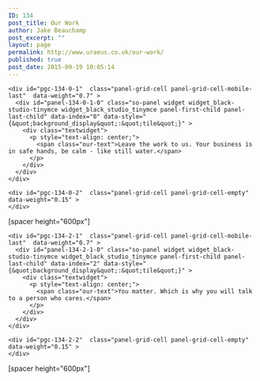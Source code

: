 ```yaml
---
ID: 134
post_title: Our Work
author: Jake Beauchamp
post_excerpt: ""
layout: page
permalink: http://www.uraeus.co.uk/our-work/
published: true
post_date: 2015-09-19 10:05:14
---
```

<div id="pl-134"  class="panel-layout" >
  <div id="pg-134-0"  class="panel-grid panel-no-style" >
    <div id="pgc-134-0-0"  class="panel-grid-cell panel-grid-cell-empty"  data-weight="0.15" >
    </div>
    
    <div id="pgc-134-0-1"  class="panel-grid-cell panel-grid-cell-mobile-last"  data-weight="0.7" >
      <div id="panel-134-0-1-0" class="so-panel widget widget_black-studio-tinymce widget_black_studio_tinymce panel-first-child panel-last-child" data-index="0" data-style="{&quot;background_display&quot;:&quot;tile&quot;}" >
        <div class="textwidget">
          <p style="text-align: center;">
            <span class="our-text">Leave the work to us. Your business is in safe hands, be calm - like still water.</span>
          </p>
        </div>
      </div>
    </div>
    
    <div id="pgc-134-0-2"  class="panel-grid-cell panel-grid-cell-empty"  data-weight="0.15" >
    </div>
  </div>
  
  <div id="pg-134-1"  class="panel-grid panel-has-style"  data-style="{&quot;background_image_attachment&quot;:&quot;276&quot;,&quot;background_display&quot;:&quot;cover&quot;,&quot;row_stretch&quot;:&quot;full&quot;}" >
    <div class="siteorigin-panels-stretch panel-row-style panel-row-style-for-134-1" data-stretch-type="full" >
      <div id="pgc-134-1-0"  class="panel-grid-cell"  data-weight="1" >
        <div id="panel-134-1-0-0" class="so-panel widget widget_black-studio-tinymce widget_black_studio_tinymce panel-first-child panel-last-child" data-index="1" data-style="{&quot;background_display&quot;:&quot;tile&quot;}" >
          <div class="textwidget">
            <p>
              [spacer height="600px"]
            </p>
          </div>
        </div>
      </div>
    </div>
  </div>
  
  <div id="pg-134-2"  class="panel-grid panel-no-style" >
    <div id="pgc-134-2-0"  class="panel-grid-cell panel-grid-cell-empty"  data-weight="0.15" >
    </div>
    
    <div id="pgc-134-2-1"  class="panel-grid-cell panel-grid-cell-mobile-last"  data-weight="0.7" >
      <div id="panel-134-2-1-0" class="so-panel widget widget_black-studio-tinymce widget_black_studio_tinymce panel-first-child panel-last-child" data-index="2" data-style="{&quot;background_display&quot;:&quot;tile&quot;}" >
        <div class="textwidget">
          <p style="text-align: center;">
            <span class="our-text">You matter. Which is why you will talk to a person who cares.</span>
          </p>
        </div>
      </div>
    </div>
    
    <div id="pgc-134-2-2"  class="panel-grid-cell panel-grid-cell-empty"  data-weight="0.15" >
    </div>
  </div>
  
  <div id="pg-134-3"  class="panel-grid panel-has-style"  data-style="{&quot;background_image_attachment&quot;:&quot;278&quot;,&quot;background_display&quot;:&quot;cover&quot;,&quot;row_stretch&quot;:&quot;full&quot;}" >
    <div class="siteorigin-panels-stretch panel-row-style panel-row-style-for-134-3" data-stretch-type="full" >
      <div id="pgc-134-3-0"  class="panel-grid-cell"  data-weight="1" >
        <div id="panel-134-3-0-0" class="so-panel widget widget_black-studio-tinymce widget_black_studio_tinymce panel-first-child panel-last-child" data-index="3" data-style="{&quot;background_display&quot;:&quot;tile&quot;}" >
          <div class="textwidget">
            <p>
              [spacer height="600px"]
            </p>
          </div>
        </div>
      </div>
    </div>
  </div>
</div>